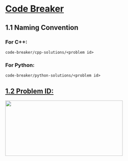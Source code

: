 # [Code Breaker](https://codebreaker.xyz/problems)

## 1.1 Naming Convention

### For C++:
`code-breaker/cpp-solutions/<problem id>`

### For Python:
`code-breaker/python-solutions/<problem id>`

## [1.2 Problem ID:](https://codebreaker.xyz/problems)
<img src="https://user-images.githubusercontent.com/119715263/215019575-91db970e-6ba4-43de-82bd-0626fe28afcc.png" width="370.5" height="175" />


